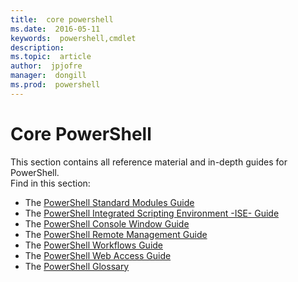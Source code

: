 ```yaml
---
title:  core powershell
ms.date:  2016-05-11
keywords:  powershell,cmdlet
description:  
ms.topic:  article
author:  jpjofre
manager:  dongill
ms.prod:  powershell
---
```


#  Core PowerShell
This section contains all reference material and in-depth guides for PowerShell.  
Find in this section:
-  The [PowerShell Standard Modules Guide](standard-modules.md)
-  The [PowerShell Integrated Scripting Environment -ISE- Guide](ise-guide.md)
-  The [PowerShell Console Window Guide](console-guide.md)
-  The [PowerShell Remote Management Guide](Running-Remote-Commands.md)
-  The [PowerShell Workflows Guide](workflows-guide.md)
-  The [PowerShell Web Access Guide](web-access.md)
-  The [PowerShell Glossary](../Windows-PowerShell-Glossary.md)
